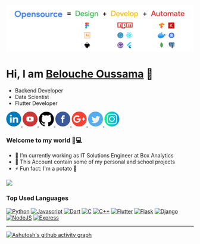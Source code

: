 <img src="/banner.png" />

<h1>Hi, I am <a href="http://obelouch.ninja">Belouche Oussama<a> 👋</h1>

- Backend Developer
- Data Scientist
- Flutter Developer

<a href="https://www.linkedin.com/in/belouche-oussama">
 <img src="/logos/linkedin.png" width="40" />
</a>
<a href="https://www.youtube.com/channel/UCMasqe2IP_20fcAQp8vmcUw">
 <img src="/logos/youtube-logo.png" width="40" />
</a>
<a href="https://github.com/XD-OB">
 <img src="/logos/github-logo.png" width="40" />
</a>
<a href="https://www.facebook.com/oussama.belouche/">
 <img src="/logos/facebook.png" width="40" />
</a>
<a href="oussama.belouche@gmail.com">
 <img src="/logos/google-plus.png" width="40" />
</a>
<a href="https://twitter.com/96_ob">
 <img src="/logos/twitter.png" width="40" />
</a>
<a href="https://www.instagram.com/obelouch/">
 <img src="/logos/instagram.png" width="40" />
</a>


<h3> Welcome to my world 👨💻 </h3>

- 🔭 I’m currently working as IT Solutions Engineer at Box Analytics
- 🌱 This Account contain some of my personal and school projects
- ⚡ Fun fact: I'm a potato 🥔


<a href="https://github.com/drslax?tab=repositories">
 <img align="center" src="https://github-readme-stats.vercel.app/api?username=XD-OB&line_height=30&show_icons=true&theme=dark">
</a>

<h3>Top Used Languages</h3>

<p align="left">
<a href="https://docs.python.org" target="_blank" rel="noreferrer"><img src="https://raw.githubusercontent.com/danielcranney/readme-generator/main/public/icons/skills/python-colored.svg" width="36" height="36" alt="Python" /></a>
<a href="https://developer.mozilla.org/en-US/docs/Web/JavaScript" target="_blank" rel="noreferrer"><img src="https://raw.githubusercontent.com/danielcranney/readme-generator/main/public/icons/skills/javascript-colored.svg" width="36" height="36" alt="Javascript" /></a>
<a href="https://dart.dev/guides" target="_blank" rel="noreferrer"><img src="https://raw.githubusercontent.com/danielcranney/readme-generator/main/public/icons/skills/dart-colored.svg" width="36" height="36" alt="Dart" /></a>
<a href="https://en.cppreference.com/w/c/language" target="_blank" rel="noreferrer"><img src="https://raw.githubusercontent.com/danielcranney/readme-generator/main/public/icons/skills/c-colored.svg" width="36" height="36" alt="C" /></a>
<a href="https://en.cppreference.com" target="_blank" rel="noreferrer"><img src="https://raw.githubusercontent.com/danielcranney/readme-generator/main/public/icons/skills/cplusplus-colored.svg" width="36" height="36" alt="C++" /></a>
<a href="https://docs.flutter.dev" target="_blank" rel="noreferrer"><img src="https://raw.githubusercontent.com/danielcranney/readme-generator/main/public/icons/skills/flutter-colored.svg" width="36" height="36" alt="Flutter" /></a>
<a href="https://flask.palletsprojects.com/en/2.2.0/" target="_blank" rel="noreferrer"><img src="https://raw.githubusercontent.com/danielcranney/readme-generator/main/public/icons/skills/flask-colored.svg" width="36" height="36" alt="Flask" /></a>
<a href="https://docs.djangoproject.com/en/4.0/" target="_blank" rel="noreferrer"><img src="https://raw.githubusercontent.com/danielcranney/readme-generator/main/public/icons/skills/django-colored.svg" width="36" height="36" alt="Django" /></a>
<a href="https://nodejs.org/en/" target="_blank" rel="noreferrer"><img src="https://raw.githubusercontent.com/danielcranney/readme-generator/main/public/icons/skills/nodejs-colored.svg" width="36" height="36" alt="NodeJS" /></a>
<a href="https://expressjs.com/" target="_blank" rel="noreferrer"><img src="https://raw.githubusercontent.com/danielcranney/readme-generator/main/public/icons/skills/express-colored.svg" width="36" height="36" alt="Express" /></a>
</p>

***
[![Ashutosh's github activity graph](https://activity-graph.herokuapp.com/graph?username=XD-OB&theme=rogue)](https://github.com/ashutosh00710/github-readme-activity-graph)

<!--
**XD-OB/XD-OB** is a ✨ _special_ ✨ repository because its `README.md` (this file) appears on your GitHub profile.

Here are some ideas to get you started:

- 🔭 I’m currently working on ...
- 🌱 I’m currently learning ...
- 👯 I’m looking to collaborate on ...
- 🤔 I’m looking for help with ...
- 💬 Ask me about ...
- 📫 How to reach me: ...
- 😄 Pronouns: ...
- ⚡ Fun fact: ...
-->
